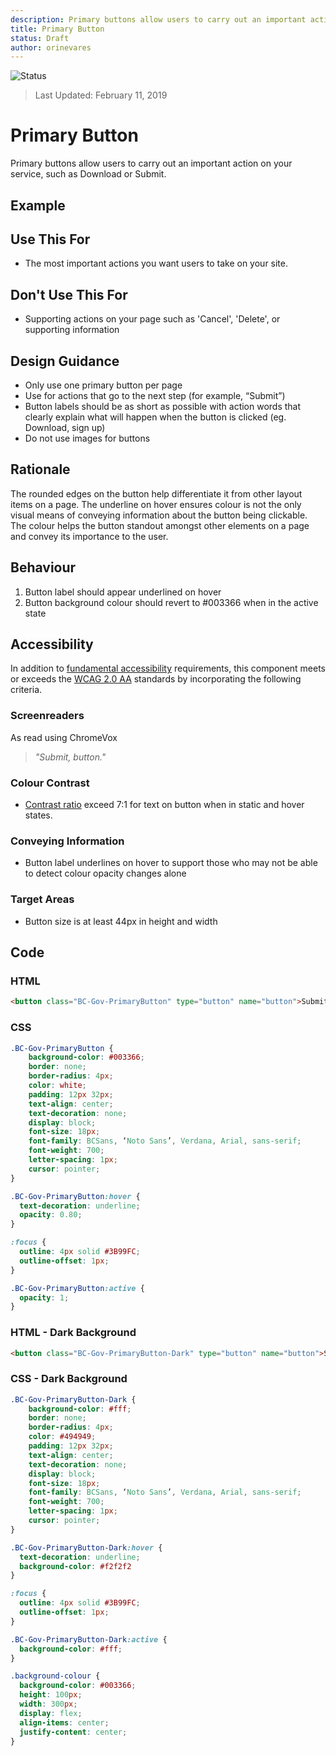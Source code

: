 ```yaml
---
description: Primary buttons allow users to carry out an important action.
title: Primary Button
status: Draft
author: orinevares
---
```


![Status](https://img.shields.io/badge/Recommended-Draft-orange.svg)
> Last Updated: February 11, 2019

# Primary Button
Primary buttons allow users to carry out an important action on your service, such as Download or Submit.

## Example

<component-preview path="components/primary_button/sample.html" height="100px" width="800px"> </component-preview>
<component-preview path="components/primary_button/sample-dark.html" height="100px" width="800px"> </component-preview>

## Use This For
* The most important actions you want users to take on your site.

## Don't Use This For
*	Supporting actions on your page such as 'Cancel', 'Delete', or supporting information

## Design Guidance
*	Only use one primary button per page
*	Use for actions that go to the next step (for example, “Submit”)
*	Button labels should be as short as possible with action words that clearly explain what will happen when the button is clicked (eg. Download, sign up)
* Do not use images for buttons

## Rationale
The rounded edges on the button help differentiate it from other layout items on a page. The underline on hover ensures colour is not the only visual means of conveying information about the button being clickable. The colour helps the button standout amongst other elements on a page and convey its importance to the user.

## Behaviour
1. Button label should appear underlined on hover
2. Button background colour should revert to #003366 when in the active state

## Accessibility
In addition to [fundamental accessibility]() requirements, this component meets or exceeds the [WCAG 2.0 AA](https://www.w3.org/TR/WCAG20/) standards by incorporating the following criteria.

### Screenreaders
As read using ChromeVox

> *"Submit, button."*

### Colour Contrast
* [Contrast ratio](https://webaim.org/resources/contrastchecker/) exceed 7:1 for text on button when in static and hover states.

### Conveying Information
* Button label underlines on hover to support those who may not be able to detect colour opacity changes alone

### Target Areas
* Button size is at least 44px in height and width

## Code
### HTML
```html
<button class="BC-Gov-PrimaryButton" type="button" name="button">Submit</button>
```

### CSS
```css
.BC-Gov-PrimaryButton {
    background-color: #003366;
    border: none;
    border-radius: 4px;
    color: white;
    padding: 12px 32px;
    text-align: center;
    text-decoration: none;
    display: block;
    font-size: 18px;
    font-family: BCSans, ‘Noto Sans’, Verdana, Arial, sans-serif;
    font-weight: 700;
    letter-spacing: 1px;
    cursor: pointer;
}

.BC-Gov-PrimaryButton:hover {
  text-decoration: underline;
  opacity: 0.80;
}

:focus {
  outline: 4px solid #3B99FC;
  outline-offset: 1px;
}

.BC-Gov-PrimaryButton:active {
  opacity: 1;
}
```
### HTML - Dark Background
```html
<button class="BC-Gov-PrimaryButton-Dark" type="button" name="button">Submit</button>
```

### CSS - Dark Background
```css
.BC-Gov-PrimaryButton-Dark {
    background-color: #fff;
    border: none;
    border-radius: 4px;
    color: #494949;
    padding: 12px 32px;
    text-align: center;
    text-decoration: none;
    display: block;
    font-size: 18px;
    font-family: BCSans, ‘Noto Sans’, Verdana, Arial, sans-serif;
    font-weight: 700;
    letter-spacing: 1px;
    cursor: pointer;
}

.BC-Gov-PrimaryButton-Dark:hover {
  text-decoration: underline;
  background-color: #f2f2f2
}

:focus {
  outline: 4px solid #3B99FC;
  outline-offset: 1px;
}

.BC-Gov-PrimaryButton-Dark:active {
  background-color: #fff;
}

.background-colour {
  background-color: #003366;
  height: 100px;
  width: 300px;
  display: flex;
  align-items: center;
  justify-content: center;
}
```
